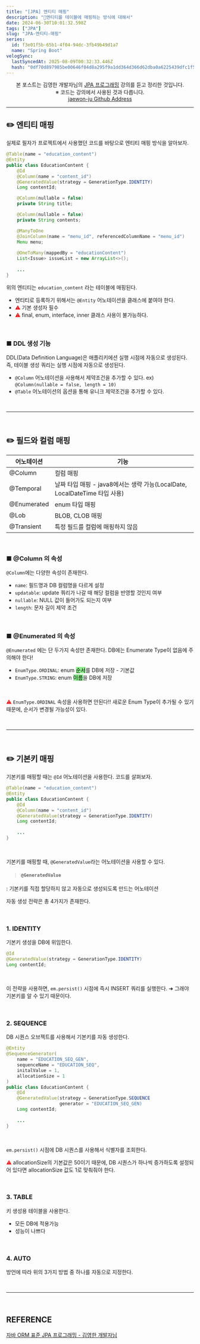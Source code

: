 ```yaml
---
title: "[JPA] 엔티티 매핑"
description: "엔티티를 테이블에 매핑하는 방식에 대해서"
date: 2024-06-30T10:01:32.598Z
tags: ["JPA"]
slug: "JPA-엔티티-매핑"
series:
  id: f3e01f5b-65b1-4f04-94dc-3fb49b49d1a7
  name: "Spring Boot"
velogSync:
  lastSyncedAt: 2025-08-09T00:32:33.446Z
  hash: "0df70d897985be00646f04d8a295f9a1dd364d366d62dba0a6225439dfc1f50f"
---
```


<center>본 포스트는 김영한 개발자님의 <a href = "https://www.inflearn.com/course/ORM-JPA-Basic">JPA 프로그래밍</a> 강의를 듣고 정리한 것입니다.<br> ※ 코드는 강의에서 사용된 것과 다릅니다.<br> <a href = https://github.com/jaewon-ju/Learning_Spring>jaewon-ju Github Address</a></center>


---


## ✏️ 엔티티 매핑
실제로 필자가 프로젝트에서 사용했던 코드를 바탕으로 엔티티 매핑 방식을 알아보자.

```java
@Table(name = "education_content")
@Entity
public class EducationContent {
    @Id
    @Column(name = "content_id")
    @GeneratedValue(strategy = GenerationType.IDENTITY)
    Long contentId;

    @Column(nullable = false)
    private String title;

    @Column(nullable = false)
    private String contents;

	@ManyToOne
    @JoinColumn(name = "menu_id", referencedColumnName = "menu_id")
    Menu menu;
    
    @OneToMany(mappedBy = "educationContent")
    List<Issue> issueList = new ArrayList<>();
    
    ...
}
```

위의 엔티티는 ```education_content``` 라는 테이블에 매핑된다.

- 엔티티로 등록하기 위해서는 ```@Entity``` 어노테이션을 클래스에 붙여야 한다.
- <span style = "color:red">⚠️</span> 기본 생성자 필수
- <span style = "color:red">⚠️</span> final, enum, interface, inner 클래스 사용이 불가능하다.

<br>

### ■ DDL 생성 기능
DDL(Data Definition Language)은 애플리키에션 실행 시점에 자동으로 생성된다.
즉, 테이블 생성 쿼리는 실행 시점에 자동으로 생성된다.

- ```@Column``` 어노테이션을 사용해서 제약조건을 추가할 수 있다.
ex) ```@Column(nullable = false, length = 10)```
- ```@Table``` 어노테이션의 옵션을 통해 유니크 제약조건을 추가할 수 있다.




<br>

---

<br>

## ✏️ 필드와 컬럼 매핑

| 어노테이션 | 기능 |
| - | - |
| @Column | 컬럼 매핑 |
| @Temporal | 날짜 타입 매핑 - java8에서는 생략 가능(LocalDate, LocalDateTime 타입 사용) |
| @Enumerated | enum 타입 매핑 |
| @Lob | BLOB, CLOB 매핑 |
| @Transient | 특정 필드를 컬럼에 매핑하지 않음 |

<br>

### ■ @Column 의 속성
```@Column```에는 다양한 속성이 존재한다.

- ```name```: 필드명과 DB 컬럼명을 다르게 설정
- ```updatable```: update 쿼리가 나갈 때 해당 컬럼을 반영할 것인지 여부
- ```nullable```: NULL 값이 들어가도 되는지 여부
- ```length```: 문자 길이 제약 조건

<br>

### ■ @Enumerated 의 속성
```@Enumerated``` 에는 단 두가지 속성만 존재한다.
DB에는 Enumerate Type이 없음에 주의해야 한다!

- ```EnumType.ORDINAL```: enum <span style = "background-color: lightgreen; color:black">순서</span>를 DB에 저장 - 기본값
- ```EnumType.STRING```: enum <span style = "background-color: lightgreen; color:black">이름</span>을 DB에 저장

<br>

<span style ="color:red">⚠️</span> ```EnumType.ORDINAL``` 속성을 사용하면 안된다!!
새로운 Enum Type이 추가될 수 있기 때문에, 순서가 변경될 가능성이 있다.




<br>

---

<br>

## ✏️ 기본키 매핑
기본키를 매핑할 때는 ```@Id``` 어노테이션을 사용한다.
코드를 살펴보자.

```java
@Table(name = "education_content")
@Entity
public class EducationContent {
    @Id
    @Column(name = "content_id")
    @GeneratedValue(strategy = GenerationType.IDENTITY)
    Long contentId;
    
    ...
}
```

<br>

기본키를 매핑할 때, ```@GeneratedValue```라는 어노테이션을 사용할 수 있다.
> #### ```@GeneratedValue```
: 기본키를 직접 할당하지 않고 자동으로 생성되도록 만드는 어노테이션

자동 생성 전략은 총 4가지가 존재한다.

<br>

### 1. IDENTITY
기본키 생성을 DB에 위임한다.

```java
@Id
@GeneratedValue(strategy = GenerationType.IDENTITY)
Long contentId;
```
<br>

이 전략을 사용하면, ```em.persist()``` 시점에 즉시 INSERT 쿼리를 실행한다.
➜ 그래야 기본키를 알 수 있기 때문이다.

<br>

### 2. SEQUENCE
DB 시퀀스 오브젝트를 사용해서 기본키를 자동 생성한다.

```java
@Entity
@SequenceGenerator(
	name = "EDUCATION_SEQ_GEN",
    sequenceName = "EDUCATION_SEQ",
    initalValue = 1,
    allocationSize = 1
)
public class EducationContent {
    @Id
    @GeneratedValue(strategy = GenerationType.SEQUENCE
    				generator = "EDUCATION_SEQ_GEN)
    Long contentId;
    
    ...
}
```

<br>

```em.persist()``` 시점에 DB 시퀀스를 사용해서 식별자를 조회한다.

<span style ="color:red">⚠️</span> allocationSize의 기본값은 50이기 때문에, DB 시퀀스가 하나씩 증가하도록 설정되어 있다면 allocationSize 값도 1로 맞춰줘야 한다.


<br>

### 3. TABLE
키 생성용 테이블을 사용한다.

- 모든 DB에 적용가능
- 성능이 나쁘다


<br>

### 4. AUTO
방언에 따라 위의 3가지 방법 중 하나를 자동으로 지정한다.





<br>

---

<br>

## REFERENCE
<a href = "https://www.inflearn.com/course/ORM-JPA-Basic">자바 ORM 표준 JPA 프로그래밍 - 김영한 개발자님</a>
